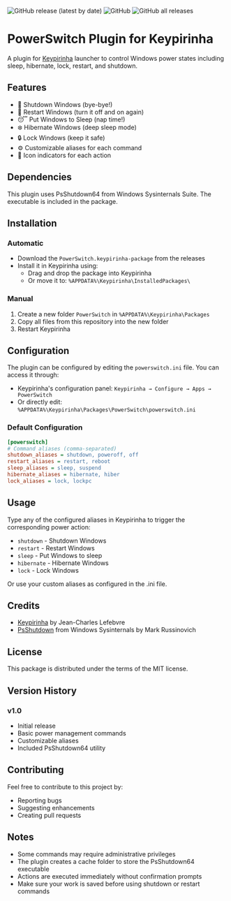 ![GitHub release (latest by date)](https://img.shields.io/github/v/release/NMeJa/keypirinha-powerswitch)
![GitHub](https://img.shields.io/github/license/NMeJa/keypirinha-powerswitch)
![GitHub all releases](https://img.shields.io/github/downloads/NMeJa/keypirinha-powerswitch/total)

# PowerSwitch Plugin for Keypirinha

A plugin for [Keypirinha](http://keypirinha.com) launcher to control Windows power states including sleep, hibernate, lock, restart, and shutdown.

## Features

* 🔌 Shutdown Windows (bye-bye!)
* 🔄 Restart Windows (turn it off and on again)
* 😴 Put Windows to Sleep (nap time!)
* ❄️ Hibernate Windows (deep sleep mode)
* 🔒 Lock Windows (keep it safe)
* ⚙️ Customizable aliases for each command
* 🎨 Icon indicators for each action

## Dependencies

This plugin uses PsShutdown64 from Windows Sysinternals Suite. The executable is included in the package.

## Installation

### Automatic
* Download the `PowerSwitch.keypirinha-package` from the releases
* Install it in Keypirinha using:
  * Drag and drop the package into Keypirinha
  * Or move it to: `%APPDATA%\Keypirinha\InstalledPackages\`

### Manual
1. Create a new folder `PowerSwitch` in `%APPDATA%\Keypirinha\Packages`
2. Copy all files from this repository into the new folder
3. Restart Keypirinha

## Configuration

The plugin can be configured by editing the `powerswitch.ini` file. You can access it through:
* Keypirinha's configuration panel: `Keypirinha → Configure → Apps → PowerSwitch`
* Or directly edit: `%APPDATA%\Keypirinha\Packages\PowerSwitch\powerswitch.ini`

### Default Configuration
```ini
[powerswitch]
# Command aliases (comma-separated)
shutdown_aliases = shutdown, poweroff, off
restart_aliases = restart, reboot
sleep_aliases = sleep, suspend
hibernate_aliases = hibernate, hiber
lock_aliases = lock, lockpc
```

## Usage

Type any of the configured aliases in Keypirinha to trigger the corresponding power action:
* `shutdown` - Shutdown Windows
* `restart` - Restart Windows
* `sleep` - Put Windows to sleep
* `hibernate` - Hibernate Windows
* `lock` - Lock Windows

Or use your custom aliases as configured in the .ini file.

## Credits

* [Keypirinha](http://keypirinha.com/) by Jean-Charles Lefebvre
* [PsShutdown](https://learn.microsoft.com/en-us/sysinternals/downloads/psshutdown) from Windows Sysinternals by Mark Russinovich

## License

This package is distributed under the terms of the MIT license.

## Version History

### v1.0
* Initial release
* Basic power management commands
* Customizable aliases
* Included PsShutdown64 utility

## Contributing

Feel free to contribute to this project by:
* Reporting bugs
* Suggesting enhancements
* Creating pull requests

## Notes

* Some commands may require administrative privileges
* The plugin creates a cache folder to store the PsShutdown64 executable
* Actions are executed immediately without confirmation prompts
* Make sure your work is saved before using shutdown or restart commands
